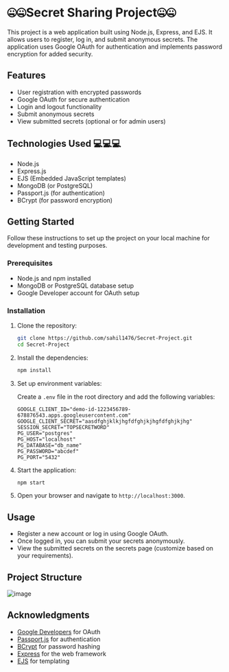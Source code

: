 # 🤐🤐Secret Sharing Project🤐🤐

This project is a web application built using Node.js, Express, and EJS. It allows users to register, log in, and submit anonymous secrets. The application uses Google OAuth for authentication and implements password encryption for added security.

## Features

- User registration with encrypted passwords
- Google OAuth for secure authentication
- Login and logout functionality
- Submit anonymous secrets
- View submitted secrets (optional or for admin users)

## Technologies Used 💻💻💻

- Node.js
- Express.js
- EJS (Embedded JavaScript templates)
- MongoDB (or PostgreSQL)
- Passport.js (for authentication)
- BCrypt (for password encryption)

## Getting Started

Follow these instructions to set up the project on your local machine for development and testing purposes.

### Prerequisites

- Node.js and npm installed
- MongoDB or PostgreSQL database setup
- Google Developer account for OAuth setup

### Installation

1. Clone the repository:

    ```bash
    git clone https://github.com/sahil1476/Secret-Project.git
    cd Secret-Project
    ```

2. Install the dependencies:

    ```bash
    npm install
    ```

3. Set up environment variables:

    Create a `.env` file in the root directory and add the following variables:

    ```plaintext
    GOOGLE_CLIENT_ID="demo-id-1223456789-678876543.apps.googleusercontent.com"
    GOOGLE_CLIENT_SECRET="aasdfghjklkjhgfdfghjkjhgfdfghjkjhg"
    SESSION_SECRET="TOPSECRETWORD"
    PG_USER="postgres"
    PG_HOST="localhost"
    PG_DATABASE="db_name"
    PG_PASSWORD="abcdef"
    PG_PORT="5432"
    ```

4. Start the application:

    ```bash
    npm start
    ```

5. Open your browser and navigate to `http://localhost:3000`.

## Usage

- Register a new account or log in using Google OAuth.
- Once logged in, you can submit your secrets anonymously.
- View the submitted secrets on the secrets page (customize based on your requirements).

## Project Structure

![image](https://github.com/user-attachments/assets/f88ee11e-0407-4a26-8e67-579c10b6f921)


## Acknowledgments

- [Google Developers](https://developers.google.com/) for OAuth
- [Passport.js](http://www.passportjs.org/) for authentication
- [BCrypt](https://www.npmjs.com/package/bcrypt) for password hashing
- [Express](https://expressjs.com/) for the web framework
- [EJS](https://ejs.co/) for templating

